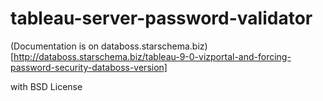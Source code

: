 # tableau-server-password-validator

(Documentation is on databoss.starschema.biz)[http://databoss.starschema.biz/tableau-9-0-vizportal-and-forcing-password-security-databoss-version]

with BSD License
